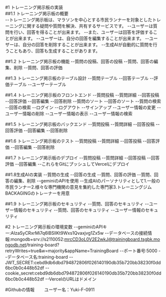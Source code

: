 #1 トレーニング掲示板の実装  
##1.1 トレーニング掲示板の概要  
--トレーニング掲示板は、マラソンを中心とする市民ランナーを対象としたトレーニングに関する疑問や質問を解決、共有するサービスです。
--ユーザーは質問を行い、回答を得ることが出来ます。
--また、ユーザーは回答を評価することが出来ます。
--ユーザーは、自分の回答を編集することが出来ます。
--ユーザーは、自分の回答を削除することが出来ます。
--生成AIが自動的に質問を行うこともあり、回答も生成することがあります。

##1.2 トレーニング掲示板の機能
--質問の投稿、回答の投稿
--質問、回答の編集、削除
--質問、回答の評価

##1.3 トレーニング掲示板のテーブル設計
--質問テーブル
--回答テーブル
--評価テーブル
--ユーザーテーブル

##1.4 トレーニング掲示板のフロントエンド
--質問投稿
--質問詳細
--回答投稿
--回答評価
--回答編集
--回答削除
--質問のソート
--回答のソート
--質問の検索
--回答の検索
--ログイン
--ログアウト
--サインアップ
--ユーザー情報の変更
--ユーザー情報の削除
--ユーザー情報の表示
--ユーザー情報の検索



##1.5 トレーニング掲示板のバックエンド
--質問投稿
--質問詳細
--回答投稿
--回答評価
--回答編集
--回答削除

##1.6 トレーニング掲示板のテスト
--質問投稿
--質問詳細
--回答投稿
--回答評価
--回答編集
--回答削除  

##1.7 トレーニング掲示板のデプロイ
--質問投稿
--質問詳細
--回答投稿
--回答評価
--回答編集
--これらをGitにプッシュしてVercelにデプロイ

##1.8生成AIの実装
--質問の生成
--回答の生成
--質問、回答の評価
--質問、回答の編集、削除
--geminiのAPIを使用
--生成AIのパーソナリティとして1.一般の市民ランナー2.様々な専門機関の意見を集約した専門家3.トレーニングジムBACKAGINGのトレーナーを用意

##1.9 トレーニング掲示板のセキュリティ
--質問、回答のセキュリティ
--ユーザー情報のセキュリティ
--質問、回答のセキュリティ
--ユーザー情報のセキュリティ

#2 トレーニング掲示板の環境変数
--geminiのAPIキー:AIzaSyCRxrMi7q6lBSllKt9Wxs1Qvaxjvg1Zx5w
--データベースの接続情報:mongodb+srv://s2110052:mrcCD3oL0V2E2wkJ@trainingboard.tsgbk.mongodb.net/training-board?retryWrites=true&w=majority&appName=TrainingBoard
--ポート番号:5000
--データベース名:training-board
--JWT_SECRET:cebd9db6dbd794872806f026140190db35b720bb38230f0dd6bc0b0c448b52df
--cookie_secret:cebd9db6dbd794872806f026140190db35b720bb38230f0dd6bc0b0c448b52df
--VercelのURLはドメイン

#Githubの情報　　
ユーザー名：Yuki-F-0911

